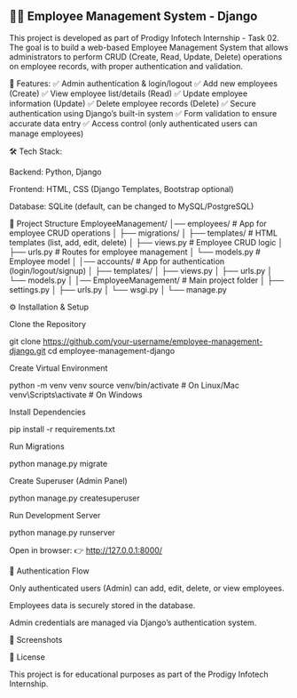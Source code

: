 👨‍💼 Employee Management System - Django
---------------------------------------

This project is developed as part of Prodigy Infotech Internship - Task 02.
The goal is to build a web-based Employee Management System that allows administrators to perform CRUD (Create, Read, Update, Delete) operations on employee records, with proper authentication and validation.

🚀 Features:
✅ Admin authentication & login/logout
✅ Add new employees (Create)
✅ View employee list/details (Read)
✅ Update employee information (Update)
✅ Delete employee records (Delete)
✅ Secure authentication using Django’s built-in system
✅ Form validation to ensure accurate data entry
✅ Access control (only authenticated users can manage employees)

🛠️ Tech Stack:

Backend: Python, Django

Frontend: HTML, CSS (Django Templates, Bootstrap optional)

Database: SQLite (default, can be changed to MySQL/PostgreSQL)

📂 Project Structure
EmployeeManagement/
│── employees/           # App for employee CRUD operations
│   ├── migrations/
│   ├── templates/       # HTML templates (list, add, edit, delete)
│   ├── views.py         # Employee CRUD logic
│   ├── urls.py          # Routes for employee management
│   └── models.py        # Employee model
│
│── accounts/            # App for authentication (login/logout/signup)
│   ├── templates/
│   ├── views.py
│   ├── urls.py
│   └── models.py
│
│── EmployeeManagement/  # Main project folder
│   ├── settings.py
│   ├── urls.py
│   └── wsgi.py
│
└── manage.py

⚙️ Installation & Setup

Clone the Repository

git clone https://github.com/your-username/employee-management-django.git
cd employee-management-django


Create Virtual Environment

python -m venv venv
source venv/bin/activate   # On Linux/Mac
venv\Scripts\activate      # On Windows


Install Dependencies

pip install -r requirements.txt


Run Migrations

python manage.py migrate


Create Superuser (Admin Panel)

python manage.py createsuperuser


Run Development Server

python manage.py runserver


Open in browser:
👉 http://127.0.0.1:8000/

🔐 Authentication Flow

Only authenticated users (Admin) can add, edit, delete, or view employees.

Employees data is securely stored in the database.

Admin credentials are managed via Django’s authentication system.

📸 Screenshots



📜 License

This project is for educational purposes as part of the Prodigy Infotech Internship.
